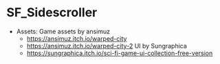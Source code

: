 # SF_Sidescroller

* Assets:
Game assets by ansimuz
  * https://ansimuz.itch.io/warped-city
  * https://ansimuz.itch.io/warped-city-2
UI by Sungraphica
  * https://sungraphica.itch.io/sci-fi-game-ui-collection-free-version